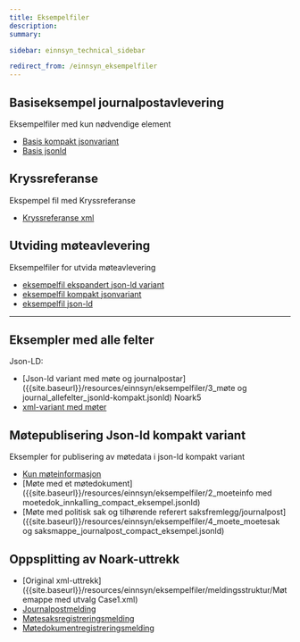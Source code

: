 ```yaml
---
title: Eksempelfiler
description:
summary:

sidebar: einnsyn_technical_sidebar

redirect_from: /einnsyn_eksempelfiler
---
```


## Basiseksempel journalpostavlevering
Eksempelfiler med kun nødvendige element
* [Basis kompakt jsonvariant]({{site.baseurl}}/resources/einnsyn/eksempelfiler/basisfil_journalavlevering_jsonformat.jsonld)
* [Basis jsonld]({{site.baseurl}}/resources/einnsyn/eksempelfiler/basisfil_journalavlevering_kompaktformat.jsonld)

## Kryssreferanse
Ekspempel fil med Kryssreferanse
* [Kryssreferanse xml]({{site.baseurl}}/resources/einnsyn/eksempelfiler/kryssreferanse.xml)


## Utviding møteavlevering
Eksempelfiler for utvida møteavlevering
* [eksempelfil ekspandert json-ld variant]({{site.baseurl}}/resources/einnsyn/eksempelfiler/eksempel-utvidelse-moetedata-ekspandert.jsonld)
* [eksempelfil kompakt jsonvariant]({{site.baseurl}}/resources/einnsyn/eksempelfiler/eksempel-utvidelse-moetedata-jsonvariant.jsonld)
* [eksempelfil json-ld]({{site.baseurl}}/resources/einnsyn/eksempelfiler/eksempel-utvidelse-moetedata-kompakt.jsonld)

---
## Eksempler med alle felter
Json-LD:
* [Json-ld variant med møte og journalpostar]({{site.baseurl}}/resources/einnsyn/eksempelfiler/3_møte og journal_allefelter_jsonld-kompakt.jsonld)
Noark5
* [xml-variant med møter]({{site.baseurl}}/resources/einnsyn/eksempelfiler/Møte_allefelter_noark5.xml)

## Møtepublisering Json-ld kompakt variant
Eksempler for publisering av møtedata i json-ld kompakt variant
* [Kun møteinformasjon]({{site.baseurl}}/resources/einnsyn/eksempelfiler/1_moeteinfo_compact_eksempel.jsonld)
* [Møte med et møtedokument]({{site.baseurl}}/resources/einnsyn/eksempelfiler/2_moeteinfo med moetedok_innkalling_compact_eksempel.jsonld)
* [Møte med politisk sak og tilhørende referert saksfremlegg/journalpost]({{site.baseurl}}/resources/einnsyn/eksempelfiler/4_moete_moetesak og saksmappe_journalpost_compact_eksempel.jsonld)

## Oppsplitting av Noark-uttrekk
* [Original xml-uttrekk]({{site.baseurl}}/resources/einnsyn/eksempelfiler/meldingsstruktur/Møtemappe med utvalg Case1.xml)
* [Journalpostmelding]({{site.baseurl}}/resources/einnsyn/eksempelfiler/meldingsstruktur/journalpost.jsonld)
* [Møtesaksregistreringsmelding]({{site.baseurl}}/resources/einnsyn/eksempelfiler/meldingsstruktur/møtesaksregistrering.jsonld)
* [Møtedokumentregistreringsmelding]({{site.baseurl}}/resources/einnsyn/eksempelfiler/meldingsstruktur/møtedokumentregistrering.jsonld)
